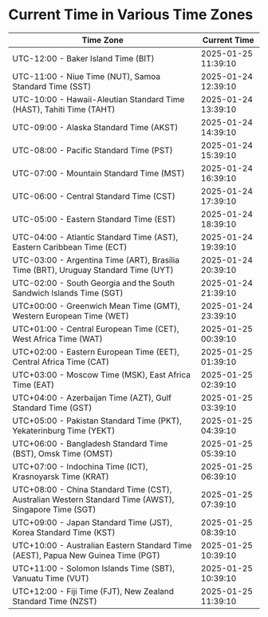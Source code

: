 # Current Time in Various Time Zones

| Time Zone | Current Time |
|-----------|--------------|
| UTC-12:00 - Baker Island Time (BIT) | 2025-01-25 11:39:10 |
| UTC-11:00 - Niue Time (NUT), Samoa Standard Time (SST) | 2025-01-24 12:39:10 |
| UTC-10:00 - Hawaii-Aleutian Standard Time (HAST), Tahiti Time (TAHT) | 2025-01-24 13:39:10 |
| UTC-09:00 - Alaska Standard Time (AKST) | 2025-01-24 14:39:10 |
| UTC-08:00 - Pacific Standard Time (PST) | 2025-01-24 15:39:10 |
| UTC-07:00 - Mountain Standard Time (MST) | 2025-01-24 16:39:10 |
| UTC-06:00 - Central Standard Time (CST) | 2025-01-24 17:39:10 |
| UTC-05:00 - Eastern Standard Time (EST) | 2025-01-24 18:39:10 |
| UTC-04:00 - Atlantic Standard Time (AST), Eastern Caribbean Time (ECT) | 2025-01-24 19:39:10 |
| UTC-03:00 - Argentina Time (ART), Brasília Time (BRT), Uruguay Standard Time (UYT) | 2025-01-24 20:39:10 |
| UTC-02:00 - South Georgia and the South Sandwich Islands Time (SGT) | 2025-01-24 21:39:10 |
| UTC±00:00 - Greenwich Mean Time (GMT), Western European Time (WET) | 2025-01-24 23:39:10 |
| UTC+01:00 - Central European Time (CET), West Africa Time (WAT) | 2025-01-25 00:39:10 |
| UTC+02:00 - Eastern European Time (EET), Central Africa Time (CAT) | 2025-01-25 01:39:10 |
| UTC+03:00 - Moscow Time (MSK), East Africa Time (EAT) | 2025-01-25 02:39:10 |
| UTC+04:00 - Azerbaijan Time (AZT), Gulf Standard Time (GST) | 2025-01-25 03:39:10 |
| UTC+05:00 - Pakistan Standard Time (PKT), Yekaterinburg Time (YEKT) | 2025-01-25 04:39:10 |
| UTC+06:00 - Bangladesh Standard Time (BST), Omsk Time (OMST) | 2025-01-25 05:39:10 |
| UTC+07:00 - Indochina Time (ICT), Krasnoyarsk Time (KRAT) | 2025-01-25 06:39:10 |
| UTC+08:00 - China Standard Time (CST), Australian Western Standard Time (AWST), Singapore Time (SGT) | 2025-01-25 07:39:10 |
| UTC+09:00 - Japan Standard Time (JST), Korea Standard Time (KST) | 2025-01-25 08:39:10 |
| UTC+10:00 - Australian Eastern Standard Time (AEST), Papua New Guinea Time (PGT) | 2025-01-25 10:39:10 |
| UTC+11:00 - Solomon Islands Time (SBT), Vanuatu Time (VUT) | 2025-01-25 10:39:10 |
| UTC+12:00 - Fiji Time (FJT), New Zealand Standard Time (NZST) | 2025-01-25 11:39:10 |
